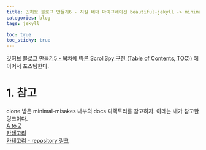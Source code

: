 ```yaml
---
title: 깃허브 블로그 만들기6 - 지킬 테마 마이그레이션 beautiful-jekyll -> minimal-mistakes
categories: blog
tags: jekyll

toc: true
toc_sticky: true
---
```

[깃허브 블로그 만들기5 - 목차에 따른 ScrollSpy 구현 (Table of Contents, TOC))](https://isckd.github.io/2024-01-01-make-github-blog(5)) 에 이어서 포스팅한다.

# 1. 참고
clone 받은 minimal-misakes 내부의 docs 디렉토리를 참고하자. 아래는 내가 참고한 링크이다. <br>
[A to Z](https://eona1301.github.io/a_to_z/GithubBlog/) <br>
[카테고리](https://ansohxxn.github.io/blog/category/) <br>
[카테고리 - repository 링크](https://github.com/ansohxxn/ansohxxn.github.io/blob/master/) <br>



